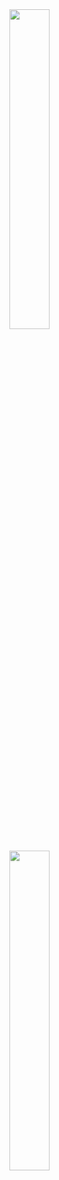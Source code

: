 
<div align="center">
<img width="38%" src="https://i.imgur.com/SY60J4D.jpeg" /><br>
<img width="38%" src="https://lanyard-profile-readme.vercel.app/api/699692133740839112" /><br>
</div>

